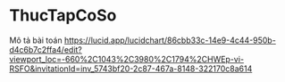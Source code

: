 # ThucTapCoSo
Mô tả bài toán
https://lucid.app/lucidchart/86cbb33c-14e9-4c44-950b-d4c6b7c2ffa4/edit?viewport_loc=-660%2C1043%2C3980%2C1794%2CHWEp-vi-RSFO&invitationId=inv_5743bf20-2c87-467a-8148-322170c8a614

